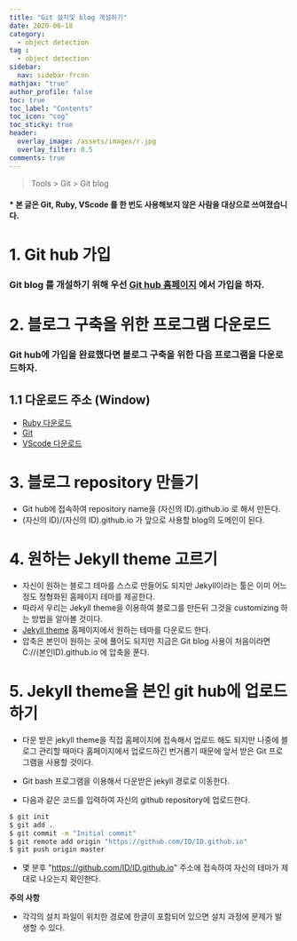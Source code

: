 ```yaml
---
title: "Git 설치및 blog 개설하기"
date: 2020-06-18
category:
  - object detection
tag :
  - object detection
sidebar:
  nav: sidebar-frcnn
mathjax: "true"
author_profile: false
toc: true
toc_label: "Contents"
toc_icon: "cog"
toc_sticky: true
header:
  overlay_image: /assets/images/r.jpg
  overlay_filter: 0.5
comments: true
---
```


> Tools > Git > Git blog

#### * 본 글은 Git, Ruby, VScode 를 한 번도 사용해보지 않은 사람을 대상으로 쓰여졌습니다.  


# 1. Git hub 가입

### Git blog 를 개설하기 위해 우선 [Git hub 홈페이지](https://github.com/join) 에서 가입을 하자.

# 2. 블로그 구축을 위한 프로그램 다운로드
### Git hub에 가입을 완료했다면 블로그 구축을 위한 다음 프로그램을 다운로드하자.

## 1.1 다운로드 주소 (Window)

- [Ruby 다운로드](https://rubyinstaller.org/downloads/)
- [Git](https://git-scm.com/download/win)
- [VScode 다운로드](https://code.visualstudio.com/docs/?dv=win) 


# 3. 블로그 repository 만들기

- Git hub에 접속하여 repository name을 (자신의 ID).github.io 로 해서 만든다.
- (자신의 ID)/(자신의 ID).github.io 가 앞으로 사용할 blog의 도메인이 된다.

# 4. 원하는 Jekyll theme 고르기
- 자신이 원하는 블로그 테마를 스스로 만들어도 되지만 Jekyll이라는 툴은 이미 어느정도 정형화된 홈페이지 테마를 제공한다. 
- 따라서 우리는 Jekyll theme을 이용하여 블로그를 만든뒤 그것을 customizing 하는 방법을 알아볼 것이다.
- [Jekyll theme](http://jekyllthemes.org/) 홈페이지에서 원하는 테마를 다운로드 한다.
- 압축은 본인이 원하는 곳에 풀어도 되지만 지금은 Git blog 사용이 처음이라면 C://(본인ID).github.io 에 압축을 푼다.

# 5. Jekyll theme을 본인 git hub에 업로드 하기
- 다운 받은 jekyll theme을 직접 홈페이지에 접속해서 업로드 해도 되지만 나중에 블로그 관리할 때마다 홈페이지에서 업로드하긴 번거롭기 때문에 앞서 받은 Git 프로그램을 사용할 것이다.

- Git bash 프로그램을 이용해서 다운받은 jekyll 경로로 이동한다.
- 다음과 같은 코드를 입력하여 자신의 github repository에 업로드한다.

```bash
$ git init
$ git add .
$ git commit -m "Initial commit"
$ git remote add origin "https://github.com/ID/ID.github.io"
$ git push origin master
```
- 몇 분후 "https://github.com/ID/ID.github.io" 주소에 접속하여 자신의 테마가 제대로 나오는지 확인한다.



**주의 사항**

- 각각의 설치 파일이 위치한 경로에 한글이 포함되어 있으면 설치 과정에 문제가 발생할 수 있다.

<br><br>

